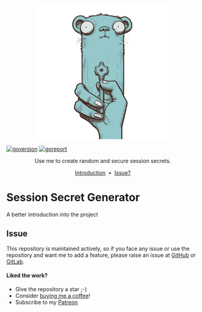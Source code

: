 <div align="center">
    <img src="images/gensecret.png" alt="Logo" width="350" height="350" />
</div>

[![goversion]](https://gitlab.com/t0nyandre/go-session-secret-generator)
[![goreport]](https://goreportcard.com/report/github.com/t0nyandre/go-session-secret-generator)

<p align="center">
  Use me to create random and secure session secrets.
</p>

<p align="center">
    <a href="#session-secret-generator">Introduction</a> &nbsp;&bull;&nbsp;
    <a href="#issue">Issue?</a>
</p>

# Session Secret Generator

A better introduction into the project

## Issue
This repository is maintained actively, so if you face any issue or use the repository and want me to add a feature, please raise an issue at [GitHub](https://github.com/t0nyandre/go-session-secret-generator/issues/new) or [GitLab](https://gitlab.com/t0nyandre/go-session-secret-generator/-/issues/new).

#### Liked the work?
- Give the repository a star ;-)
- Consider [buying me a coffee](https://www.buymeacoffee.com/t0nyandre)!
- Subscribe to my [Patreon](https://patreon.com/t0nyandre)



[goversion]: https://img.shields.io/github/go-mod/go-version/t0nyandre/go-session-secret-generator.svg
[goreport]: https://goreportcard.com/badge/github.com/nanomsg/mangos
